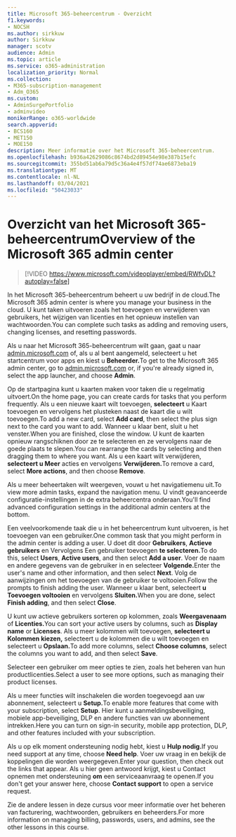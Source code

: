 ```yaml
---
title: Microsoft 365-beheercentrum - Overzicht
f1.keywords:
- NOCSH
ms.author: sirkkuw
author: Sirkkuw
manager: scotv
audience: Admin
ms.topic: article
ms.service: o365-administration
localization_priority: Normal
ms.collection:
- M365-subscription-management
- Adm_O365
ms.custom:
- AdminSurgePortfolio
- adminvideo
monikerRange: o365-worldwide
search.appverid:
- BCS160
- MET150
- MOE150
description: Meer informatie over het Microsoft 365-beheercentrum.
ms.openlocfilehash: b936a42629086c8674bd2d89454e98e387b15efc
ms.sourcegitcommit: 355bd51ab6a79d5c36a4e4f57df74ae6873eba19
ms.translationtype: MT
ms.contentlocale: nl-NL
ms.lasthandoff: 03/04/2021
ms.locfileid: "50423033"
---
```

# <a name="overview-of-the-microsoft-365-admin-center"></a><span data-ttu-id="5483e-103">Overzicht van het Microsoft 365-beheercentrum</span><span class="sxs-lookup"><span data-stu-id="5483e-103">Overview of the Microsoft 365 admin center</span></span>

> [!VIDEO https://www.microsoft.com/videoplayer/embed/RWfvDL?autoplay=false]

<span data-ttu-id="5483e-104">In het Microsoft 365-beheercentrum beheert u uw bedrijf in de cloud.</span><span class="sxs-lookup"><span data-stu-id="5483e-104">The Microsoft 365 admin center is where you manage your business in the cloud.</span></span> <span data-ttu-id="5483e-105">U kunt taken uitvoeren zoals het toevoegen en verwijderen van gebruikers, het wijzigen van licenties en het opnieuw instellen van wachtwoorden.</span><span class="sxs-lookup"><span data-stu-id="5483e-105">You can complete such tasks as adding and removing users, changing licenses, and resetting passwords.</span></span> 

<span data-ttu-id="5483e-106">Als u naar het Microsoft 365-beheercentrum wilt gaan, gaat u naar [admin.microsoft.com](https://admin.microsoft.com) of, als u al bent aangemeld, selecteert u het startcentrum voor apps en kiest u **Beheerder.**</span><span class="sxs-lookup"><span data-stu-id="5483e-106">To get to the Microsoft 365 admin center, go to [admin.microsoft.com](https://admin.microsoft.com) or, if you're already signed in, select the app launcher, and choose **Admin**.</span></span>

<span data-ttu-id="5483e-107">Op de startpagina kunt u kaarten maken voor taken die u regelmatig uitvoert.</span><span class="sxs-lookup"><span data-stu-id="5483e-107">On the home page, you can create cards for tasks that you perform frequently.</span></span> <span data-ttu-id="5483e-108">Als u een nieuwe kaart wilt toevoegen, **selecteert** u Kaart toevoegen en vervolgens het plusteken naast de kaart die u wilt toevoegen.</span><span class="sxs-lookup"><span data-stu-id="5483e-108">To add a new card, select **Add card**, then select the plus sign next to the card you want to add.</span></span> <span data-ttu-id="5483e-109">Wanneer u klaar bent, sluit u het venster.</span><span class="sxs-lookup"><span data-stu-id="5483e-109">When you are finished, close the window.</span></span> <span data-ttu-id="5483e-110">U kunt de kaarten opnieuw rangschiknen door ze te selecteren en ze vervolgens naar de goede plaats te slepen.</span><span class="sxs-lookup"><span data-stu-id="5483e-110">You can rearrange the cards by selecting and then dragging them to where you want.</span></span> <span data-ttu-id="5483e-111">Als u een kaart wilt verwijderen, **selecteert u Meer** acties en vervolgens **Verwijderen.**</span><span class="sxs-lookup"><span data-stu-id="5483e-111">To remove a card, select **More actions**, and then choose **Remove**.</span></span>

<span data-ttu-id="5483e-112">Als u meer beheertaken wilt weergeven, vouwt u het navigatiemenu uit.</span><span class="sxs-lookup"><span data-stu-id="5483e-112">To view more admin tasks, expand the navigation menu.</span></span> <span data-ttu-id="5483e-113">U vindt geavanceerde configuratie-instellingen in de extra beheercentra onderaan.</span><span class="sxs-lookup"><span data-stu-id="5483e-113">You'll find advanced configuration settings in the additional admin centers at the bottom.</span></span>

<span data-ttu-id="5483e-114">Een veelvoorkomende taak die u in het beheercentrum kunt uitvoeren, is het toevoegen van een gebruiker.</span><span class="sxs-lookup"><span data-stu-id="5483e-114">One common task that you might perform in the admin center is adding a user.</span></span> <span data-ttu-id="5483e-115">U doet dit door **Gebruikers**, **Actieve gebruikers** en Vervolgens Een gebruiker toevoegen **te selecteren.**</span><span class="sxs-lookup"><span data-stu-id="5483e-115">To do this, select **Users**, **Active users**, and then select **Add a user**.</span></span> <span data-ttu-id="5483e-116">Voer de naam en andere gegevens van de gebruiker in en selecteer **Volgende.**</span><span class="sxs-lookup"><span data-stu-id="5483e-116">Enter the user's name and other information, and then select **Next**.</span></span> <span data-ttu-id="5483e-117">Volg de aanwijzingen om het toevoegen van de gebruiker te voltooien.</span><span class="sxs-lookup"><span data-stu-id="5483e-117">Follow the prompts to finish adding the user.</span></span> <span data-ttu-id="5483e-118">Wanneer u klaar bent, selecteert **u Toevoegen voltooien** en vervolgens **Sluiten.**</span><span class="sxs-lookup"><span data-stu-id="5483e-118">When you are done, select **Finish adding**, and then select **Close**.</span></span>

<span data-ttu-id="5483e-119">U kunt uw actieve gebruikers sorteren op kolommen, zoals **Weergavenaam** of **Licenties.**</span><span class="sxs-lookup"><span data-stu-id="5483e-119">You can sort your active users by columns, such as **Display name** or **Licenses**.</span></span> <span data-ttu-id="5483e-120">Als u meer kolommen wilt toevoegen, **selecteert u Kolommen kiezen,** selecteert u de kolommen die u wilt toevoegen en selecteert u **Opslaan.**</span><span class="sxs-lookup"><span data-stu-id="5483e-120">To add more columns, select **Choose columns**, select the columns you want to add, and then select **Save**.</span></span>

<span data-ttu-id="5483e-121">Selecteer een gebruiker om meer opties te zien, zoals het beheren van hun productlicenties.</span><span class="sxs-lookup"><span data-stu-id="5483e-121">Select a user to see more options, such as managing their product licenses.</span></span>

<span data-ttu-id="5483e-122">Als u meer functies wilt inschakelen die worden toegevoegd aan uw abonnement, selecteert u **Setup.**</span><span class="sxs-lookup"><span data-stu-id="5483e-122">To enable more features that come with your subscription, select **Setup**.</span></span> <span data-ttu-id="5483e-123">Hier kunt u aanmeldingsbeveiliging, mobiele app-beveiliging, DLP en andere functies van uw abonnement intrekken.</span><span class="sxs-lookup"><span data-stu-id="5483e-123">Here you can turn on sign-in security, mobile app protection, DLP, and other features included with your subscription.</span></span>

<span data-ttu-id="5483e-124">Als u op elk moment ondersteuning nodig hebt, kiest u **Hulp nodig.**</span><span class="sxs-lookup"><span data-stu-id="5483e-124">If you need support at any time, choose **Need help**.</span></span> <span data-ttu-id="5483e-125">Voer uw vraag in en bekijk de koppelingen die worden weergegeven.</span><span class="sxs-lookup"><span data-stu-id="5483e-125">Enter your question, then check out the links that appear.</span></span> <span data-ttu-id="5483e-126">Als u hier geen antwoord krijgt, kiest u Contact opnemen met ondersteuning **om** een serviceaanvraag te openen.</span><span class="sxs-lookup"><span data-stu-id="5483e-126">If you don't get your answer here, choose **Contact support** to open a service request.</span></span> 

<span data-ttu-id="5483e-127">Zie de andere lessen in deze cursus voor meer informatie over het beheren van facturering, wachtwoorden, gebruikers en beheerders.</span><span class="sxs-lookup"><span data-stu-id="5483e-127">For more information on managing billing, passwords, users, and admins, see the other lessons in this course.</span></span>

